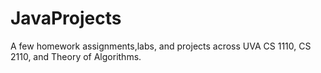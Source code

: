 # JavaProjects
A few homework assignments,labs, and projects across UVA CS 1110, CS 2110, and Theory of Algorithms. 

